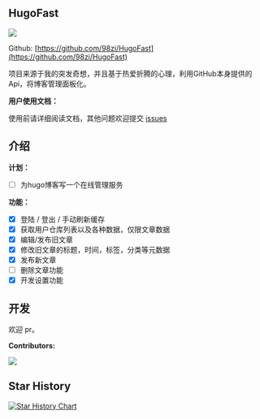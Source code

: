 ## HugoFast

![](https://imgurl.zishu.me/images/old/facebook_cover_photo_2.60lkt3zocic0.png)

Github: [https://github.com/98zi/HugoFast](https://github.com/98zi/HugoFast)

项目来源于我的突发奇想，并且基于热爱折腾的心理，利用GitHub本身提供的Api，将博客管理面板化。

**用户使用文档：**

使用前请详细阅读文档，其他问题欢迎提交 [issues](https://github.com/98zi/HugoFast/issues)

## 介绍

**计划：**
- [ ] 为hugo博客写一个在线管理服务

**功能：**
- [x] 登陆 / 登出 / 手动刷新缓存
- [x] 获取用户仓库列表以及各种数据，仅限文章数据
- [x] 编辑/发布旧文章
- [x] 修改旧文章的标题，时间，标签，分类等元数据
- [x] 发布新文章
- [ ] 删除文章功能
- [x] 开发设置功能

## 开发

欢迎 pr。

**Contributors:**

<a href="https://github.com/98zi/hugofast/graphs/contributors">
  <img src="https://contrib.rocks/image?repo=lovezsh/hugofast" />
</a>

## Star History

[![Star History Chart](https://api.star-history.com/svg?repos=98zi/HugoFast&type=Date)](https://star-history.com/#98zi/HugoFast&Date)
